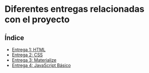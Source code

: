 # Diferentes entregas relacionadas con el proyecto

## Índice

  * [Entrega 1: HTML](https://github.com/alu0101333823/Usabilidad-Y-Accesibilidad/tree/main/Proyecto%20Grupal/Entrega%201:%20HTML)
  * [Entrega 2: CSS](https://github.com/alu0101333823/Usabilidad-Y-Accesibilidad/tree/main/Proyecto%20Grupal/Entrega%201:%20HTML)
  * [Entrega 3: Materialize](https://github.com/alu0101333823/Usabilidad-Y-Accesibilidad/tree/main/Proyecto%20Grupal/Entrega%201:%20HTML)
  * [Entrega 4: JavaScript Básico](https://github.com/alu0101333823/Usabilidad-Y-Accesibilidad/tree/main/Proyecto%20Grupal/Entrega%201:%20HTML)

